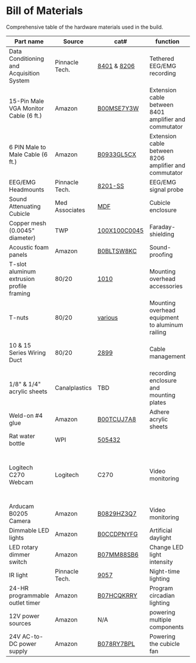# Bill of Materials

Comprehensive table of the hardware materials used in the build.

| Part name | Source | cat# | function | notes |
| -------- | -------- | -------- | -------- | -------- |
| Data Conditioning and Acquisition System | Pinnacle Tech. | [8401](https://store.pinnaclet.com/products/8401-hr-4-channel-data-conditioning-and-acquisition) & [8206](https://store.pinnaclet.com/products/8206-data-conditioning-and-acquisition-system) | Tethered EEG/EMG recording | |
| 15-Pin Male VGA Monitor Cable (6 ft.) | Amazon | [B00MSE7Y3W](https://www.amazon.com/Copartner-E119932-T-20276-15-Pin-Monitor/dp/B00MSE7Y3W/) | Extension cable between 8401 amplifier and commutator |
| 6 PIN Male to Male Cable (6 ft.) | Amazon | [B0933GL5CX](https://www.amazon.com/Shielded-Cable-Black-Mouse-Keyboard/dp/B0933GL5CX/) | Extension cable between 8206 amplifier and commutator |
| EEG/EMG Headmounts | Pinnacle Tech. | [8201-SS](https://store.pinnaclet.com/products/8201-2-eeg-1-emg-mouse-headmount?variant=12390701727847) | EEG/EMG signal probe | |
| Sound Attenuating Cubicle | Med Associates | [MDF](https://med-associates.com/product/sound-attenuating-cubicles-mdf/) | Cubicle enclosure | |
| Copper mesh (0.0045" diameter) | TWP | [100X100C0045](https://www.twpinc.com/100-mesh-copper-0045-wire-dia) | Faraday-shielding | Fixed using staples |
| Acoustic foam panels | Amazon | [B0BLTSW8KC](https://www.amazon.com/Self-Adhesive-Quick-Recovery-Elasticity-Eco-Friendly-WVOVW/dp/B0BLTSW8KC) | Sound-proofing | Fixed using staples |
| T-slot aluminum extrusion profile framing | 80/20 | [1010](https://8020.net/1010.html) | Mounting overhead accessories | Installed with 1/4" screws |
| T-nuts | 80/20 | [various](https://8020.net/search/?q=t-nut) | Mounting overhead equipment to aluminum railing | |
| 10 & 15 Series Wiring Duct | 80/20 | [2899](https://8020.net/2899.html) | Cable management | Can alternatively use cable raceway |
| 1/8" & 1/4" acrylic sheets | Canalplastics | TBD | recording enclosure and mounting plates | |
| Weld-on #4 glue | Amazon | [B00TCUJ7A8](https://www.amazon.com/Weldon-Applicator-Bottle-Pint-10308/dp/B00TCUJ7A8) | Adhere acrylic sheets | Applied with needle |
| Rat water bottle | WPI | [505432](https://www.wpiinc.com/var-505432-rat-mouse-water-bottle.html) | | |
| Logitech C270 Webcam | Logitech | C270 | Video monitoring | **Only the older models have the removable IR filter cover** |
| Arducam B0205 Camera | Amazon | [B0829HZ3Q7](https://www.amazon.com/Arducam-Computer-Automatic-Switching-All-Day/dp/B0829HZ3Q7/) | Video monitoring | |
| Dimmable LED lights | Amazon | [B0CCDPNYFG](https://www.amazon.com/JUSJUBR-Lighting-Dimmable-Function-Bookshelf/dp/B0CCDPNYFG) | Artificial daylight | |
| LED rotary dimmer switch | Amazon | [B07MM88SB6](https://www.amazon.com/TronicsPros-12V-24V-Dimmer-Switch-Controller/dp/B07MM88SB6) | Change LED light intensity | |
| IR light | Pinnacle Tech. | [9057](https://store.pinnaclet.com/products/9057-illuminator) | Night-time lighting | |
| 24-HR programmable outlet timer | Amazon | [B07HCQKRRY](https://www.amazon.com/Fosmon-Programmable-Seasonal-Portable-Aquarium/dp/B07HCQKRRY) | Program circadian lighting | |
| 12V power sources | Amazon | N/A | powering multiple components | |
| 24V AC-to-DC power supply | Amazon | [B078RY7BPL](https://www.amazon.com/ALITOVE-Converter-Transformer-5-5x2-1mm-Computer/dp/B078RY7BPL) | Powering the cubicle fan | |